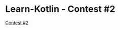 # Learn-Kotlin - Contest #2

[ Contest #2 ](https://codeforces.com/group/MWSDmqGsZm/contest/329103)
